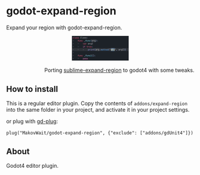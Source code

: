 # godot-expand-region

Expand your region with godot-expand-region.

<p align="center"><img src="https://github.com/MakovWait/godot-expand-region/blob/main/assets/expand-region-preview.gif" width="30%"/></p>

<p align="right">Porting <a href="https://github.com/aronwoost/sublime-expand-region">sublime-expand-region</a> to godot4 with some tweaks.</p>

How to install
-----------------

This is a regular editor plugin.
Copy the contents of `addons/expand-region` into the same folder in your project, and activate it in your project settings.

or plug with <a href="https://github.com/imjp94/gd-plug">gd-plug</a>:
```gdscript
plug("MakovWait/godot-expand-region", {"exclude": ["addons/gdUnit4"]})
```

About
-----------

Godot4 editor plugin. 